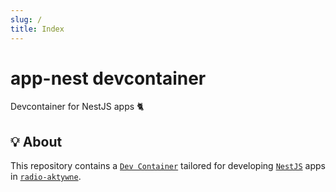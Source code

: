 ```yaml
---
slug: /
title: Index
---
```


# app-nest devcontainer

Devcontainer for NestJS apps 🐈

## 💡 About

This repository contains a [`Dev Container`](https://containers.dev)
tailored for developing [`NestJS`](https://nestjs.com) apps in
[`radio-aktywne`](https://github.com/radio-aktywne).

